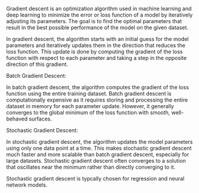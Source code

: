 Gradient descent is an optimization algorithm used in machine learning and deep learning to minimize the error or loss function of a model by iteratively adjusting its parameters. The goal is to find the optimal parameters that result in the best possible performance of the model on the given dataset.

In gradient descent, the algorithm starts with an initial guess for the model parameters and iteratively updates them in the direction that reduces the loss function. This update is done by computing the gradient of the loss function with respect to each parameter and taking a step in the opposite direction of this gradient.

Batch Gradient Descent:

In batch gradient descent, the algorithm computes the gradient of the loss function using the entire training dataset. Batch gradient descent is computationally expensive as it requires storing and processing the entire dataset in memory for each parameter update. However, it generally converges to the global minimum of the loss function with smooth, well-behaved surfaces.


Stochastic Gradient Descent:

In stochastic gradient descent, the algorithm updates the model parameters using only one data point at a time. This makes stochastic gradient descent much faster and more scalable than batch gradient descent, especially for large datasets. Stochastic gradient descent often converges to a solution that oscillates near the minimum rather than directly converging to it.

Stochastic gradient descent is typcally chosen for regression and neural network models. 